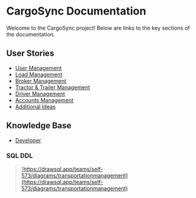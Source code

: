 # CargoSync Documentation

Welcome to the CargoSync project! Below are links to the key sections of the documentation.

## User Stories

- [User Management](./user-stories/user-management.md)
- [Load Management](./user-stories/load-management.md)
- [Broker Management](./user-stories/broker-management.md)
- [Tractor & Trailer Management](./user-stories/tractor-trailer-management.md)
- [Driver Management](./user-stories/driver-management.md)
- [Accounts Management](./user-stories/accounts-management.md)
- [Additional Ideas](./user-stories/additional-ideas.md)

## Knowledge Base
- [Developer](./knowledge-base/developer/readme.md)

### SQL DDL
> [https://drawsql.app/teams/self-573/diagrams/transportationmanagement](https://drawsql.app/teams/self-573/diagrams/transportationmanagement)
